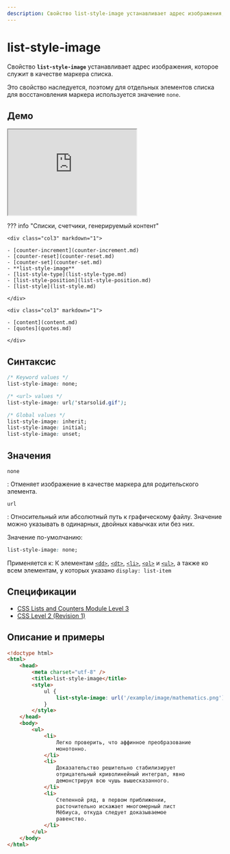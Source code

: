 ```yaml
---
description: Свойство list-style-image устанавливает адрес изображения, которое служит в качестве маркера списка
---
```


# list-style-image

Свойство **`list-style-image`** устанавливает адрес изображения, которое служит в качестве маркера списка.

Это свойство наследуется, поэтому для отдельных элементов списка для восстановления маркера используется значение `none`.

## Демо

<iframe class="interactive is-default-height" height="200" src="https://interactive-examples.mdn.mozilla.net/pages/css/list-style-image.html" title="MDN Web Docs Interactive Example" loading="lazy" data-readystate="complete"></iframe>

??? info "Списки, счетчики, генерируемый контент"

    <div class="col3" markdown="1">

    - [counter-increment](counter-increment.md)
    - [counter-reset](counter-reset.md)
    - [counter-set](counter-set.md)
    - **list-style-image**
    - [list-style-type](list-style-type.md)
    - [list-style-position](list-style-position.md)
    - [list-style](list-style.md)

    </div>

    <div class="col3" markdown="1">

    - [content](content.md)
    - [quotes](quotes.md)

    </div>

## Синтаксис

```css
/* Keyword values */
list-style-image: none;

/* <url> values */
list-style-image: url('starsolid.gif');

/* Global values */
list-style-image: inherit;
list-style-image: initial;
list-style-image: unset;
```

## Значения

`none`

: Отменяет изображение в качестве маркера для родительского элемента.

`url`

: Относительный или абсолютный путь к графическому файлу. Значение можно указывать в одинарных, двойных кавычках или без них.

Значение по-умолчанию:

```css
list-style-image: none;
```

Применяется к: К элементам [`<dd>`](../html/dd.md), [`<dt>`](../html/dt.md), [`<li>`](../html/li.md), [`<ol>`](../html/ol.md) и [`<ul>`](../html/ul.md), а также ко всем элементам, у которых указано `display: list-item`

## Спецификации

-   [CSS Lists and Counters Module Level 3](http://dev.w3.org/csswg/css3-lists/#list-style-image)
-   [CSS Level 2 (Revision 1)](http://www.w3.org/TR/CSS2/generate.html#propdef-list-style-image)

## Описание и примеры

```html
<!doctype html>
<html>
    <head>
        <meta charset="utf-8" />
        <title>list-style-image</title>
        <style>
            ul {
                list-style-image: url('/example/image/mathematics.png');
            }
        </style>
    </head>
    <body>
        <ul>
            <li>
                Легко проверить, что аффинное преобразование
                монотонно.
            </li>
            <li>
                Доказательство решительно стабилизирует
                отрицательный криволинейный интеграл, явно
                демонстрируя всю чушь вышесказанного.
            </li>
            <li>
                Степенной ряд, в первом приближении,
                расточительно искажает многомерный лист
                Мёбиуса, откуда следует доказываемое
                равенство.
            </li>
        </ul>
    </body>
</html>
```
